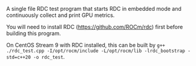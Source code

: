 A single file RDC test program that starts RDC in embedded mode and continuously collect and print GPU metrics.

You will need to install RDC (https://github.com/ROCm/rdc) first before building this program.

On CentOS Stream 9 with RDC installed, this can be built by `g++ ./rdc_test.cpp -I/opt/rocm/include -L/opt/rocm/lib -lrdc_bootstrap -std=c++20 -o rdc_test`.
